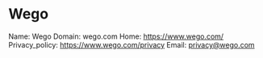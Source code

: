 
# Wego

Name: Wego
Domain: wego.com
Home: https://www.wego.com/
Privacy_policy: https://www.wego.com/privacy
Email: privacy@wego.com
